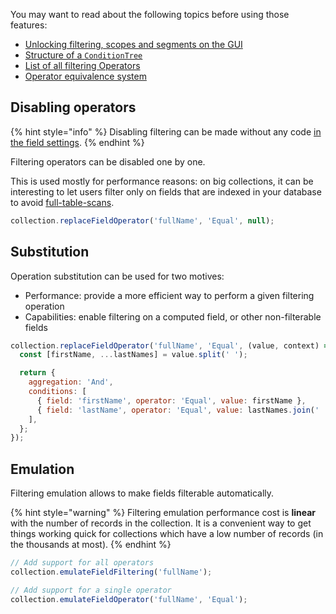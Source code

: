 You may want to read about the following topics before using those features:

- [Unlocking filtering, scopes and segments on the GUI](./../../datasources/custom/query-translation/capabilities.md#unlock-filtering-scopes-and-segments-on-gui)
- [Structure of a `ConditionTree`](../../under-the-hood/queries/filters.md#examples)
- [List of all filtering Operators](../../under-the-hood/queries/filters.md#operators)
- [Operator equivalence system](../../under-the-hood/queries/filters.md#operator-equivalence)

## Disabling operators

{% hint style="info" %}
Disabling filtering can be made without any code [in the field settings](https://docs.forestadmin.com/user-guide/collections/customize-your-fields#basic-settings).
{% endhint %}

Filtering operators can be disabled one by one.

This is used mostly for performance reasons: on big collections, it can be interesting to let users filter only on fields that are indexed in your database to avoid [full-table-scans](https://en.wikipedia.org/wiki/Full_table_scan).

```javascript
collection.replaceFieldOperator('fullName', 'Equal', null);
```

## Substitution

Operation substitution can be used for two motives:

- Performance: provide a more efficient way to perform a given filtering operation
- Capabilities: enable filtering on a computed field, or other non-filterable fields

```javascript
collection.replaceFieldOperator('fullName', 'Equal', (value, context) => {
  const [firstName, ...lastNames] = value.split(' ');

  return {
    aggregation: 'And',
    conditions: [
      { field: 'firstName', operator: 'Equal', value: firstName },
      { field: 'lastName', operator: 'Equal', value: lastNames.join(' ') },
    ],
  };
});
```

## Emulation

Filtering emulation allows to make fields filterable automatically.

{% hint style="warning" %}
Filtering emulation performance cost is **linear** with the number of records in the collection. It is a convenient way to get things working quick for collections which have a low number of records (in the thousands at most).
{% endhint %}

```javascript
// Add support for all operators
collection.emulateFieldFiltering('fullName');

// Add support for a single operator
collection.emulateFieldOperator('fullName', 'Equal');
```
